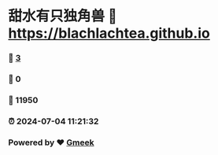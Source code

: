 # 甜水有只独角兽 :link: https://blachlachtea.github.io 
### :page_facing_up: [3](https://blachlachtea.github.io/tag.html) 
### :speech_balloon: 0 
### :hibiscus: 11950 
### :alarm_clock: 2024-07-04 11:21:32 
### Powered by :heart: [Gmeek](https://github.com/Meekdai/Gmeek)
